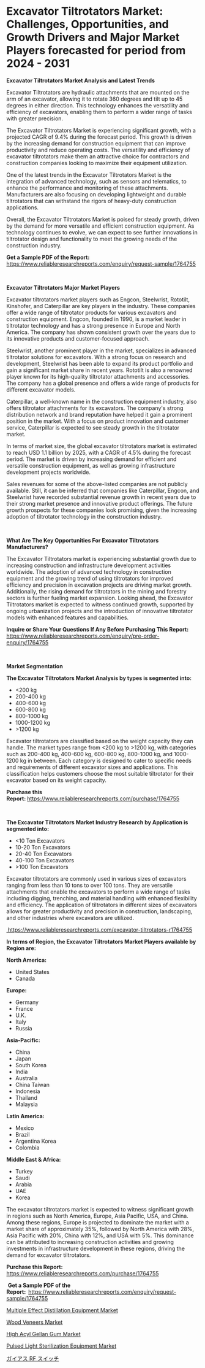 <p><h1>Excavator Tiltrotators Market: Challenges, Opportunities, and Growth Drivers and Major Market Players forecasted for period from 2024 - 2031</h1></p><p><strong>Excavator Tiltrotators Market Analysis and Latest Trends</strong></p>
<p><p>Excavator Tiltrotators are hydraulic attachments that are mounted on the arm of an excavator, allowing it to rotate 360 degrees and tilt up to 45 degrees in either direction. This technology enhances the versatility and efficiency of excavators, enabling them to perform a wider range of tasks with greater precision.</p><p>The Excavator Tiltrotators Market is experiencing significant growth, with a projected CAGR of 9.4% during the forecast period. This growth is driven by the increasing demand for construction equipment that can improve productivity and reduce operating costs. The versatility and efficiency of excavator tiltrotators make them an attractive choice for contractors and construction companies looking to maximize their equipment utilization.</p><p>One of the latest trends in the Excavator Tiltrotators Market is the integration of advanced technology, such as sensors and telematics, to enhance the performance and monitoring of these attachments. Manufacturers are also focusing on developing lightweight and durable tiltrotators that can withstand the rigors of heavy-duty construction applications.</p><p>Overall, the Excavator Tiltrotators Market is poised for steady growth, driven by the demand for more versatile and efficient construction equipment. As technology continues to evolve, we can expect to see further innovations in tiltrotator design and functionality to meet the growing needs of the construction industry.</p></p>
<p><strong>Get a Sample PDF of the Report:&nbsp;</strong> <a href="https://www.reliableresearchreports.com/enquiry/request-sample/1764755">https://www.reliableresearchreports.com/enquiry/request-sample/1764755</a></p>
<p>&nbsp;</p>
<p><strong>Excavator Tiltrotators Major Market Players</strong></p>
<p><p>Excavator tiltrotators market players such as Engcon, Steelwrist, Rototilt, Kinshofer, and Caterpillar are key players in the industry. These companies offer a wide range of tiltrotator products for various excavators and construction equipment. Engcon, founded in 1990, is a market leader in tiltrotator technology and has a strong presence in Europe and North America. The company has shown consistent growth over the years due to its innovative products and customer-focused approach.</p><p>Steelwrist, another prominent player in the market, specializes in advanced tiltrotator solutions for excavators. With a strong focus on research and development, Steelwrist has been able to expand its product portfolio and gain a significant market share in recent years. Rototilt is also a renowned player known for its high-quality tiltrotator attachments and accessories. The company has a global presence and offers a wide range of products for different excavator models.</p><p>Caterpillar, a well-known name in the construction equipment industry, also offers tiltrotator attachments for its excavators. The company's strong distribution network and brand reputation have helped it gain a prominent position in the market. With a focus on product innovation and customer service, Caterpillar is expected to see steady growth in the tiltrotator market.</p><p>In terms of market size, the global excavator tiltrotators market is estimated to reach USD 1.1 billion by 2025, with a CAGR of 4.5% during the forecast period. The market is driven by increasing demand for efficient and versatile construction equipment, as well as growing infrastructure development projects worldwide.</p><p>Sales revenues for some of the above-listed companies are not publicly available. Still, it can be inferred that companies like Caterpillar, Engcon, and Steelwrist have recorded substantial revenue growth in recent years due to their strong market presence and innovative product offerings. The future growth prospects for these companies look promising, given the increasing adoption of tiltrotator technology in the construction industry.</p></p>
<p>&nbsp;</p>
<p><strong>What Are The Key Opportunities For Excavator Tiltrotators Manufacturers?</strong></p>
<p><p>The Excavator Tiltrotators market is experiencing substantial growth due to increasing construction and infrastructure development activities worldwide. The adoption of advanced technology in construction equipment and the growing trend of using tiltrotators for improved efficiency and precision in excavation projects are driving market growth. Additionally, the rising demand for tiltrotators in the mining and forestry sectors is further fueling market expansion. Looking ahead, the Excavator Tiltrotators market is expected to witness continued growth, supported by ongoing urbanization projects and the introduction of innovative tiltrotator models with enhanced features and capabilities.</p></p>
<p><strong>Inquire or Share Your Questions If Any Before Purchasing This Report:</strong> <a href="https://www.reliableresearchreports.com/enquiry/pre-order-enquiry/1764755">https://www.reliableresearchreports.com/enquiry/pre-order-enquiry/1764755</a></p>
<p>&nbsp;</p>
<p><strong>Market Segmentation</strong></p>
<p><strong>The Excavator Tiltrotators Market Analysis by types is segmented into:</strong></p>
<p><ul><li><200 kg</li><li>200-400 kg</li><li>400-600 kg</li><li>600-800 kg</li><li>800-1000 kg</li><li>1000-1200 kg</li><li>>1200 kg</li></ul></p>
<p><p>Excavator tiltrotators are classified based on the weight capacity they can handle. The market types range from <200 kg to >1200 kg, with categories such as 200-400 kg, 400-600 kg, 600-800 kg, 800-1000 kg, and 1000-1200 kg in between. Each category is designed to cater to specific needs and requirements of different excavator sizes and applications. This classification helps customers choose the most suitable tiltrotator for their excavator based on its weight capacity.</p></p>
<p><strong>Purchase this Report:&nbsp;</strong><a href="https://www.reliableresearchreports.com/purchase/1764755">https://www.reliableresearchreports.com/purchase/1764755</a></p>
<p>&nbsp;</p>
<p><strong>The Excavator Tiltrotators Market Industry Research by Application is segmented into:</strong></p>
<p><ul><li><10 Ton Excavators</li><li>10-20 Ton Excavators</li><li>20-40 Ton Excavators</li><li>40-100 Ton Excavators</li><li>>100 Ton Excavators</li></ul></p>
<p><p>Excavator tiltrotators are commonly used in various sizes of excavators ranging from less than 10 tons to over 100 tons. They are versatile attachments that enable the excavators to perform a wide range of tasks including digging, trenching, and material handling with enhanced flexibility and efficiency. The application of tiltrotators in different sizes of excavators allows for greater productivity and precision in construction, landscaping, and other industries where excavators are utilized.</p></p>
<p><a href="https://www.reliableresearchreports.com/excavator-tiltrotators-r1764755">&nbsp;https://www.reliableresearchreports.com/excavator-tiltrotators-r1764755</a></p>
<p><strong>In terms of Region, the Excavator Tiltrotators Market Players available by Region are:</strong></p>
<p>
    <p> <strong> North America: </strong>
        <ul>
            <li>United States</li>
            <li>Canada</li>
        </ul>
        </p> 
    <p> <strong> Europe: </strong>
        <ul>
            <li>Germany</li>
            <li>France</li>
            <li>U.K.</li>
            <li>Italy</li>
            <li>Russia</li>
        </ul>
        </p> 
    <p> <strong> Asia-Pacific: </strong>
        <ul>
            <li>China</li>
            <li>Japan</li>
            <li>South Korea</li>
            <li>India</li>
            <li>Australia</li>
            <li>China Taiwan</li>
            <li>Indonesia</li>
            <li>Thailand</li>
            <li>Malaysia</li>
        </ul>
        </p> 
    <p> <strong> Latin America: </strong>
        <ul>
            <li>Mexico</li>
            <li>Brazil</li>
            <li>Argentina Korea</li>
            <li>Colombia</li>
        </ul>
        </p> 
    <p> <strong> Middle East & Africa: </strong>
        <ul>
            <li>Turkey</li>
            <li>Saudi</li>
            <li>Arabia</li>
            <li>UAE</li>
            <li>Korea</li>
        </ul>
    </p>
    </p>
<p><p>The excavator tiltrotators market is expected to witness significant growth in regions such as North America, Europe, Asia Pacific, USA, and China. Among these regions, Europe is projected to dominate the market with a market share of approximately 35%, followed by North America with 28%, Asia Pacific with 20%, China with 12%, and USA with 5%. This dominance can be attributed to increasing construction activities and growing investments in infrastructure development in these regions, driving the demand for excavator tiltrotators.</p></p>
<p><strong>Purchase this Report: </strong><a href="https://www.reliableresearchreports.com/purchase/1764755">https://www.reliableresearchreports.com/purchase/1764755</a></p>
<p>&nbsp;<strong>Get a Sample PDF of the Report:&nbsp;&nbsp;</strong><a href="https://www.reliableresearchreports.com/enquiry/request-sample/1764755">https://www.reliableresearchreports.com/enquiry/request-sample/1764755</a></p>
<p><strong></strong></p>
<p><p><a href="https://github.com/joannagoyvaerts/Market-Research-Report-List-2/blob/main/multiple-effect-distillation-equipment-market.md">Multiple Effect Distillation Equipment Market</a></p><p><a href="https://issuu.com/reportprime-2/docs/wood-veneers-market-size-2030.pptx">Wood Veneers Market</a></p><p><a href="https://www.linkedin.com/pulse/high-acyl-gellan-gum-market-size-growth-outlook-from-2024-5qove?trackingId=U8z7Z%2BNjLB3EP97sHtNH8g%3D%3D">High Acyl Gellan Gum Market</a></p><p><a href="https://github.com/abdelrhmankishk22/Market-Research-Report-List-4/blob/main/pulsed-light-sterilization-equipment-market.md">Pulsed Light Sterilization Equipment Market</a></p><p><a href="https://github.com/schmahlson/Market-Research-Report-List-1/blob/main/240491139766.md">ガイアス RF スイッチ</a></p></p>